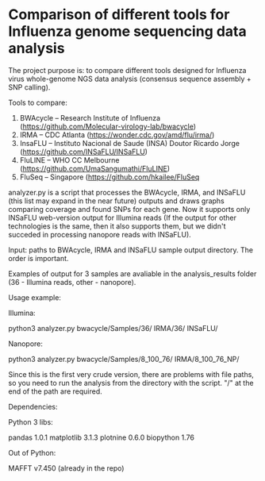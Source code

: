 # Comparison of different tools for Influenza genome sequencing data analysis

The project purpose is:
to compare different tools designed for Influenza virus whole-genome NGS data analysis (consensus sequence assembly + SNP calling).

Tools to compare:

1. BWAcycle – Research Institute of Influenza (https://github.com/Molecular-virology-lab/bwacycle)
2. IRMA – CDC Atlanta (https://wonder.cdc.gov/amd/flu/irma/)
3. InsaFLU – Instituto Nacional de Saude (INSA) Doutor Ricardo Jorge (https://github.com/INSaFLU/INSaFLU)
4. FluLINE – WHO CC Melbourne (https://github.com/UmaSangumathi/FluLINE)
5. FluSeq – Singapore (https://github.com/hkailee/FluSeq


analyzer.py is a script that processes the BWAcycle, IRMA, and INSaFLU (this list may expand in the near future) outputs  and draws graphs comparing coverage and found SNPs for each gene. Now it supports only INSaFLU web-version output for Illumina reads (If the output for other technologies is the same, then it also supports them, but we didn't succeded in processing nanopore reads with INSaFLU).

Input: paths to BWAcycle, IRMA and INSaFLU sample output directory. The order is important.

Examples of output for 3 samples are avaliable in the analysis_results folder (36 - Illumina reads, other - nanopore).

Usage example:

Illumina:

python3 analyzer.py bwacycle/Samples/36/ IRMA/36/ INSaFLU/

Nanopore:

python3 analyzer.py bwacycle/Samples/8_100_76/ IRMA/8_100_76_NP/

Since this is the first very crude version, there are problems with file paths, so you need to run the analysis from the directory with the script. "/" at the end of the path are required.

Dependencies:

Python 3 libs:

pandas 1.0.1
matplotlib 3.1.3
plotnine 0.6.0
biopython 1.76

Out of Python:

MAFFT v7.450 (already in the repo)



